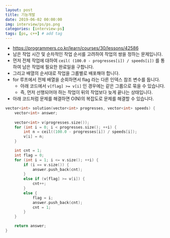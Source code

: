 ```yaml
---
layout: post
title: 기능개발
date: 2019-06-02 00:00:00
img: interview/ps/ps.png
categories: [interview-ps] 
tags: [ps, c++] # add tag
---
```


- https://programmers.co.kr/learn/courses/30/lessons/42586
- 남은 작업 시간 및 순차적인 작업 순서를 고려하여 작업의 쌍을 정하는 문제입니다.
- 먼저 전체 작업에 대하여 `ceil( (100.0 - progresses[i]) / speeds[i])` 를 통하여 남은 작업에 필요한 완료일을 구합니다.
- 그리고 배열의 순서대로 작업을 그룹별로 배포해야 합니다.
- for 루프에서 전체 배열을 순회하면서 flag 라는 다른 인덱스 참조 변수를 둡니다.
    - 아래 코드에서 `v[flag] >= v[i]` 인 경우에는 같은 그룹으로 묶을 수 있습니다. 
    - 즉, 먼저 선행되어야 하는 작업이 뒤의 작업보다 늦게 끝나는 상태입니다.
- 아래 코드처럼 문제를 해결하면 O(N)의 복잡도로 문제를 해결할 수 있습니다. 

```cpp
vector<int> solution(vector<int> progresses, vector<int> speeds) {
	vector<int> answer;
	
	vector<int> v(progresses.size());
	for (int i = 0; i < progresses.size(); ++i) {
		int n = ceil((100.0 - progresses[i]) / speeds[i]);
		v[i] = n;
	}

	int cnt = 1;
	int flag = 0;
	for (int i = 1; i <= v.size(); ++i) {
		if (i == v.size()) {
			answer.push_back(cnt);
		}
		else if (v[flag] >= v[i]) {
			cnt++;
		}
		else {
			flag = i;
			answer.push_back(cnt);
			cnt = 1;
		}
	}

	return answer;
}

```